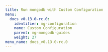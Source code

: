 ```yaml
---
title: Run mongodb with Custom Configuration
menu:
  docs_v0.13.0-rc.0:
    identifier: mg-configuration
    name: Custom Configuration
    parent: mg-mongodb-guides
    weight: 27
menu_name: docs_v0.13.0-rc.0
---
```


